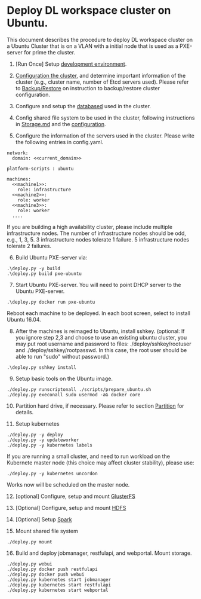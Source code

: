 # Deploy DL workspace cluster on Ubuntu. 

This document describes the procedure to deploy DL workspace cluster on a Ubuntu Cluster that is on a VLAN with a initial node that is used as a PXE-server for prime the cluster. 

1. [Run Once] Setup [development environment](../../DevEnvironment/Readme.md).  

2. [Configuration the cluster](../configuration/Readme.md), and determine important information of the cluster (e.g., cluster name, number of Etcd servers used). Please refer to [Backup/Restore](../Backup.md) on instruction to backup/restore cluster configuration. 

3. Configure and setup the [databased](../database/Readme.md) used in the cluster. 

4. Config shared file system to be used in the cluster, following instructions in [Storage.md](../Storage/Readme.md) and the [configuration](../Storage/configure.md).

5. Configure the information of the servers used in the cluster. Please write the following entries in config.yaml. 

  ```
  network:
    domain: <<current_domain>>
  
  platform-scripts : ubuntu

  machines:
    <<machine1>>:
      role: infrastructure
    <<machine2>>:
      role: worker
    <<machine3>>:
      role: worker
    ....
  ```
  If you are building a high availability cluster, please include multiple infrastructure nodes. The number of infrastructure nodes should be odd, e.g., 1, 3, 5. 3 infrastructure nodes tolerate 1 failure. 5 infrastructure nodes tolerate 2 failures. 

6. Build Ubuntu PXE-server via:
  ```
  .\deploy.py -y build 
  .\deploy.py build pxe-ubuntu
  ```

7. Start Ubuntu PXE-server. You will need to point DHCP server to the Ubuntu PXE-server. 
  ```
  .\deploy.py docker run pxe-ubuntu
  ```
  Reboot each machine to be deployed. In each boot screen, select to install Ubuntu 16.04. 

8. After the machines is reimaged to Ubuntu, install sshkey. (optional: If you ignore step 2,3 and choose to use an existing ubuntu cluster, you may put root username and password to files: ./deploy/sshkey/rootuser and ./deploy/sshkey/rootpasswd. In this case, the root user should be able to run "sudo" without password.)
  ```
  .\deploy.py sshkey install
  ```

9. Setup basic tools on the Ubuntu image. 
  ```
  ./deploy.py runscriptonall ./scripts/prepare_ubuntu.sh
  ./deploy.py execonall sudo usermod -aG docker core
  ```

10. Partition hard drive, if necessary. Please refer to section [Partition](Repartition.md) for details. 

11. Setup kubernetes
  ```
  ./deploy.py -y deploy
  ./deploy.py -y updateworker
  ./deploy.py -y kubernetes labels
  ```
  If you are running a small cluster, and need to run workload on the Kubernete master node (this choice may affect cluster stability), please use:
  ```
  ./deploy.py -y kubernetes uncordon
  ```
  Works now will be scheduled on the master node. 
  
12. [optional] Configure, setup and mount [GlusterFS](../Storage/GlusterFS.md)
13. [Optional] Configure, setup and mount [HDFS](../Storage/hdfs.md)
14. [Optional] Setup [Spark](../Storage/spark.md)

15. Mount shared file system
  ```
  ./deploy.py mount
  ```

16. Build and deploy jobmanager, restfulapi, and webportal. Mount storage.
  ```
  ./deploy.py webui
  ./deploy.py docker push restfulapi
  ./deploy.py docker push webui
  ./deploy.py kubernetes start jobmanager
  ./deploy.py kubernetes start restfulapi
  ./deploy.py kubernetes start webportal
  ```
